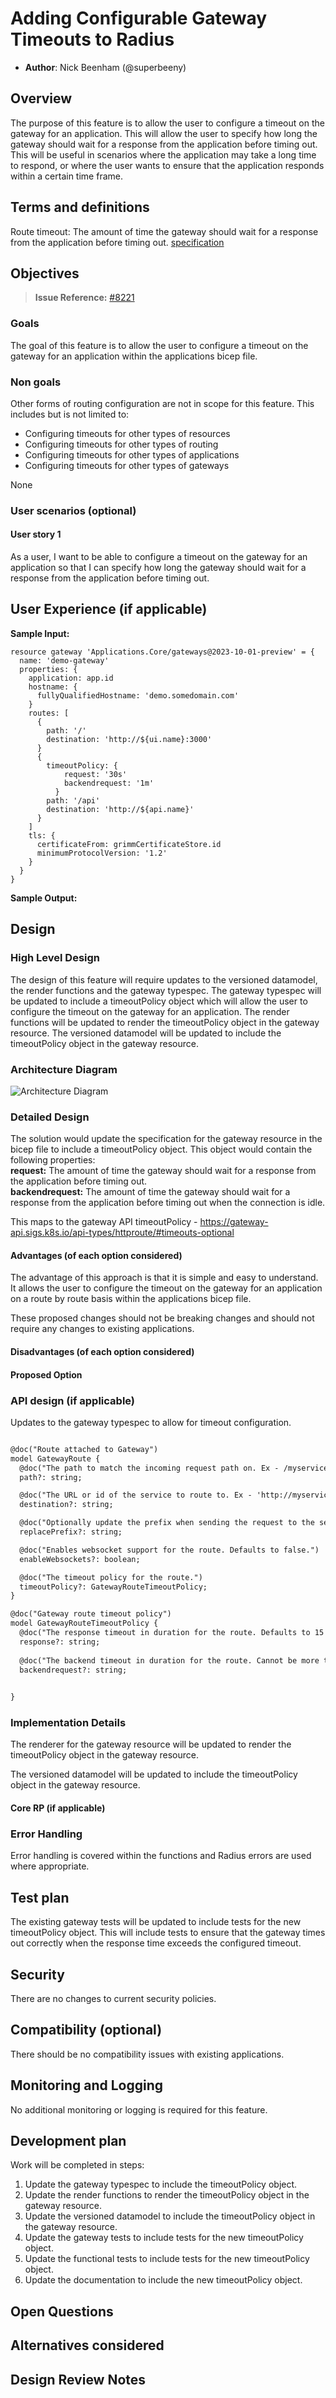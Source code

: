# Adding Configurable Gateway Timeouts to Radius

* **Author**: Nick Beenham (@superbeeny)

## Overview

<!--
Provide a succinct high-level description of the component or feature and 
where/how it fits in the big picture. The overview should be one to three 
paragraphs long and should be understandable by someone outside the Radius
team. Do not provide the design details in this, section - there is a
dedicated section for that later in the document.
-->
The purpose of this feature is to allow the user to configure a timeout on the gateway for an application. This will allow the user to specify how long the gateway should wait for a response from the application before timing out. This will be useful in scenarios where the application may take a long time to respond, or where the user wants to ensure that the application responds within a certain time frame.

## Terms and definitions

<!--
Include any terms, definitions, or acronyms that are used in
this design document to assist the reader. They may or may not
be part of the user-facing experience once implemented, and can
be specific to this design context.
-->
Route timeout: The amount of time the gateway should wait for a response from the application before timing out.
[specification](https://www.envoyproxy.io/docs/envoy/v1.14.2/api-v2/api/v2/route/route_components.proto#envoy-api-field-route-routeaction-timeout)

## Objectives

<!--
Describe goals/non-goals and user-scenario of this feature to understand
the end-user goals.
* If the feature shares the same objectives of the existing design, link
  to the existing doc and section rather than repeat the same context.
* If the feature has a scenario, UX, or other product feature design doc,
  link it here and summarize the important parts.
-->

> **Issue Reference:** [#8221](https://github.com/radius-project/radius/issues/8221)

### Goals

<!--
Describe goals to define why we are doing this work, how we will make
priority decisions, and how we will determine success.
-->
The goal of this feature is to allow the user to configure a timeout on the gateway for an application within the applications bicep file.

### Non goals
Other forms of routing configuration are not in scope for this feature. This includes but is not limited to:
* Configuring timeouts for other types of resources
* Configuring timeouts for other types of routing
* Configuring timeouts for other types of applications
* Configuring timeouts for other types of gateways

<!--
Describe non-goals to identify something that we won’t be focusing on 
immediately. We won’t be expending any effort on these matters. If there
will be follow-ups after this work, list them here. If there are things
we plan to do in the future, but are out of scope of this design, list
them here. Provide a brief explanation on why this is a non-goal.
-->
None

### User scenarios (optional)

<!--
Describe the user scenarios for this design. Ensure that you define the
roles and personas in these user scenarios when it requires API design.
If you have an existing issue that describes the user scenarios, please
link to that issue instead.
-->

#### User story 1
As a user, I want to be able to configure a timeout on the gateway for an application so that I can specify how long the gateway should wait for a response from the application before timing out.


## User Experience (if applicable)
<!--
If the change impacts the user experience, provide expected interaction 
flow we aim to achieve through this proposal.

When users interact with Radius through the CLI, include sample 
input commands and their corresponding output. Include a bicep/helm code 
sample, if this proposal involves updates to that experience.
-->

**Sample Input:**
<!--
Provide a sample CLI command input and/or bicep/helm code.
-->
```bicep
resource gateway 'Applications.Core/gateways@2023-10-01-preview' = {
  name: 'demo-gateway'
  properties: {
    application: app.id
    hostname: {
      fullyQualifiedHostname: 'demo.somedomain.com'
    }
    routes: [
      {
        path: '/'
        destination: 'http://${ui.name}:3000'
      }
      {
        timeoutPolicy: {
            request: '30s'
            backendrequest: '1m'
          }
        path: '/api'
        destination: 'http://${api.name}'
      }
    ]
    tls: {
      certificateFrom: grimmCertificateStore.id
      minimumProtocolVersion: '1.2'
    }
  }
}
```

**Sample Output:**
<!--
Provide a sample output for the inputs provided above.
-->



## Design

### High Level Design
<!--
High level overview of the data flow and key components.

Provide a high-level description, using diagrams as appropriate, and top-level
explanations to convey the architectural/design overview. Don’t go into a lot
of details yet but provide enough information about the relationship between
these components and other components. Call out or highlight new components
that are not part of this feature (dependencies). This diagram generally
treats the components as black boxes. Provide a pointer to a more detailed
design document, if one exists. 
-->

The design of this feature will require updates to the versioned datamodel, the render functions and the gateway typespec. The gateway typespec will be updated to include a timeoutPolicy object which will allow the user to configure the timeout on the gateway for an application. The render functions will be updated to render the timeoutPolicy object in the gateway resource. The versioned datamodel will be updated to include the timeoutPolicy object in the gateway resource.

### Architecture Diagram
<!--
Provide a diagram of the system architecture, illustrating how different
components interact with each other in the context of this proposal.

Include separate high level architecture diagram and component specific diagrams, wherever appropriate.
-->
![Architecture Diagram](./2025-01-gateway-timeouts/radius-timeout-arch.png)

### Detailed Design

<!--
This section should be detailed and thorough enough that another developer
could implement your design and provide enough detail to get a high confidence
estimate of the cost to implement the feature but isn’t as detailed as the 
code. Be sure to also consider testability in your design.

For each change, give each "change" in the proposal its own section and
describe it in enough detail that someone else could implement it. Cover
ALL of the important decisions like names. Your goal is to get an agreement
to proceed with coding and PRs.

If there are alternatives you are considering please include that in the open
questions section. If the product has a layered architecture, it's good to
align these sections with the product's layers. This will help readers use
their current understanding to understand your ideas.

Discuss the rationale behind architectural choices and alternative options 
considered during the design process.
-->

The solution would update the specification for the gateway resource in the bicep file to include a timeoutPolicy object. This object would contain the following properties:  
  **request:** The amount of time the gateway should wait for a response from the application before timing out.  
  **backendrequest:** The amount of time the gateway should wait for a response from the application before timing out when the connection is idle.

This maps to the gateway API timeoutPolicy - https://gateway-api.sigs.k8s.io/api-types/httproute/#timeouts-optional

#### Advantages (of each option considered)
<!--
Describe what's good about this plan relative to other options. 
Provides better user experience? Does it feel easy to implement? 
Provides flexibility for future work?
-->
The advantage of this approach is that it is simple and easy to understand. It allows the user to configure the timeout on the gateway for an application on a route by route basis within the applications bicep file.

These proposed changes should not be breaking changes and should not require any changes to existing applications.

#### Disadvantages (of each option considered)
<!--
Describe what's not ideal about this plan. Does it lock us into a 
particular design for future changes or is it flexible if we were to 
pivot in the future. This is a good place to cover risks.
-->

#### Proposed Option
<!--
Describe the recommended option and provide reasoning behind it.
-->

### API design (if applicable)

<!--
Include if applicable – any design that changes our public REST API, CLI
arguments/commands, or Go APIs for shared components should provide this
section. Write N/A here if not applicable.
- Describe the REST APIs in detail for new resource types or updates to
  existing resource types. E.g. API Path and Sample request and response.
- Describe new commands in the CLI or changes to existing CLI commands.
- Describe the new or modified Go APIs for any shared components.
-->
Updates to the gateway typespec to allow for timeout configuration.
```diff

@doc("Route attached to Gateway")
model GatewayRoute {
  @doc("The path to match the incoming request path on. Ex - /myservice.")
  path?: string;

  @doc("The URL or id of the service to route to. Ex - 'http://myservice'.")
  destination?: string;

  @doc("Optionally update the prefix when sending the request to the service. Ex - replacePrefix: '/' and path: '/myservice' will transform '/myservice/myroute' to '/myroute'")
  replacePrefix?: string;

  @doc("Enables websocket support for the route. Defaults to false.")
  enableWebsockets?: boolean;

  @doc("The timeout policy for the route.")
  timeoutPolicy?: GatewayRouteTimeoutPolicy;
}

@doc("Gateway route timeout policy")
model GatewayRouteTimeoutPolicy {
  @doc("The response timeout in duration for the route. Defaults to 15 seconds.")
  response?: string;
  
  @doc("The backend timeout in duration for the route. Cannot be more than the request timeout")
  backendrequest?: string;

  
}
```

### Implementation Details
<!--
High level description of updates to each component. Provide information on 
the specific sub-components that will be updated, for example, controller, processor, renderer,
recipe engine, driver, to name a few.
-->
The renderer for the gateway resource will be updated to render the timeoutPolicy object in the gateway resource. 

The versioned datamodel will be updated to include the timeoutPolicy object in the gateway resource.


#### Core RP (if applicable)

### Error Handling
<!--
Describe the error scenarios that may occur and the corresponding recovery/error handling and user experience.
-->
Error handling is covered within the functions and Radius errors are used where appropriate.

## Test plan

<!--
Include the test plan to validate the features including the areas that
need functional tests.

Describe any functionality that will create new testing challenges:
- New dependencies
- External assets that tests need to access
- Features that do I/O or change OS state and are thus hard to unit test
-->
The existing gateway tests will be updated to include tests for the new timeoutPolicy object. This will include tests to ensure that the gateway times out correctly when the response time exceeds the configured timeout.

## Security

<!--
Describe any changes to the existing security model of Radius or security 
challenges of the features. For each challenge describe the security threat 
and its mitigation with this design. 

Examples include:
- Authentication 
- Storing secrets and credentials
- Using cryptography

If this feature has no new challenges or changes to the security model
then describe how the feature will use existing security features of Radius.
-->
There are no changes to current security policies.

## Compatibility (optional)

<!--
Describe potential compatibility issues with other components, such as
incompatibility with older CLIs, and include any breaking changes to
behaviors or APIs.
-->
There should be no compatibility issues with existing applications.

## Monitoring and Logging

<!--
Include the list of instrumentation such as metric, log, and trace to 
diagnose this new feature. It also describes how to troubleshoot this feature
with the instrumentation. 
-->
No additional monitoring or logging is required for this feature.

## Development plan

<!--
Describe how you will deliver your features. This includes aligning work items
to features, scenarios, or requirements, defining what deliverable will be
checked in at each point in the product and estimating the cost of each work
item. Don’t forget to include the Unit Test and functional test in your
estimates.
-->
Work will be completed in steps:
1. Update the gateway typespec to include the timeoutPolicy object.
2. Update the render functions to render the timeoutPolicy object in the gateway resource.
3. Update the versioned datamodel to include the timeoutPolicy object in the gateway resource.
4. Update the gateway tests to include tests for the new timeoutPolicy object.
5. Update the functional tests to include tests for the new timeoutPolicy object.
6. Update the documentation to include the new timeoutPolicy object.

## Open Questions

<!--
Describe (Q&A format) the important unknowns or things you're not sure about. 
Use the discussion to answer these with experts after people digest the 
overall design.
-->

## Alternatives considered

<!--
Describe the alternative designs that were considered or should be considered.
Give a justification for why alternative approaches should be rejected if
possible. 
-->

## Design Review Notes

<!--
Update this section with the decisions made during the design review meeting. This should be updated before the design is merged.
-->